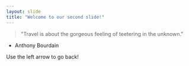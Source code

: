 ```yaml
---
layout: slide
title: "Welcome to our second slide!"
---
```

> "Travel is about the gorgeous feeling of teetering in the unknown." 
- Anthony Bourdain

Use the left arrow to go back!
